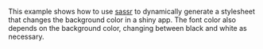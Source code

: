 This example shows how to use [sassr](https://github.com/rstudio/sassr) to dynamically generate a stylesheet that changes the background color in a shiny app. The font color also depends on the background color, changing between black and white as necessary.
